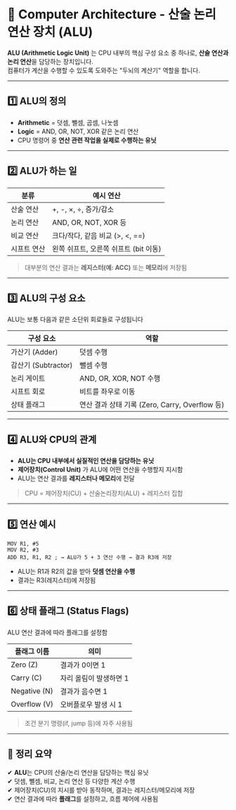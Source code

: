 # 🧠 Computer Architecture - 산술 논리 연산 장치 (ALU)

**ALU (Arithmetic Logic Unit)** 는 CPU 내부의 핵심 구성 요소 중 하나로, **산술 연산과 논리 연산**을 담당하는 장치입니다.  
컴퓨터가 계산을 수행할 수 있도록 도와주는 "두뇌의 계산기" 역할을 합니다.

---

## 1️⃣ ALU의 정의

- **Arithmetic** = 덧셈, 뺄셈, 곱셈, 나눗셈  
- **Logic** = AND, OR, NOT, XOR 같은 논리 연산  
- CPU 명령어 중 **연산 관련 작업을 실제로 수행하는 유닛**

---

## 2️⃣ ALU가 하는 일

| 분류       | 예시 연산 |
|------------|-----------|
| 산술 연산   | +, -, ×, ÷, 증가/감소 |
| 논리 연산   | AND, OR, NOT, XOR 등 |
| 비교 연산   | 크다/작다, 같음 비교 (>, <, ==) |
| 시프트 연산 | 왼쪽 쉬프트, 오른쪽 쉬프트 (bit 이동) |

> 대부분의 연산 결과는 **레지스터(예: ACC)** 또는 **메모리**에 저장됨

---

## 3️⃣ ALU의 구성 요소

ALU는 보통 다음과 같은 소단위 회로들로 구성됩니다

| 구성 요소 | 역할 |
|-----------|------|
| 가산기 (Adder) | 덧셈 수행 |
| 감산기 (Subtractor) | 뺄셈 수행 |
| 논리 게이트 | AND, OR, XOR, NOT 수행 |
| 시프트 회로 | 비트를 좌우로 이동 |
| 상태 플래그 | 연산 결과 상태 기록 (Zero, Carry, Overflow 등) |

---

## 4️⃣ ALU와 CPU의 관계

- **ALU는 CPU 내부에서 실질적인 연산을 담당하는 유닛**
- **제어장치(Control Unit)** 가 ALU에 어떤 연산을 수행할지 지시함
- ALU는 연산 결과를 **레지스터나 메모리**에 전달

> CPU = 제어장치(CU) + 산술논리장치(ALU) + 레지스터 집합

---

## 5️⃣ 연산 예시

```assembly
MOV R1, #5
MOV R2, #3
ADD R3, R1, R2 ; → ALU가 5 + 3 연산 수행 → 결과 R3에 저장
```

- ALU는 R1과 R2의 값을 받아 **덧셈 연산을 수행**
- 결과는 R3(레지스터)에 저장됨

---

## 6️⃣ 상태 플래그 (Status Flags)

ALU 연산 결과에 따라 플래그를 설정함

| 플래그 이름 | 의미 |
|-------------|------|
| Zero (Z)    | 결과가 0이면 1 |
| Carry (C)   | 자리 올림이 발생하면 1 |
| Negative (N)| 결과가 음수면 1 |
| Overflow (V)| 오버플로우 발생 시 1 |

> 조건 분기 명령(if, jump 등)에 자주 사용됨

---

## 🎯 정리 요약

✔ **ALU**는 CPU의 산술/논리 연산을 담당하는 핵심 유닛  
✔ 덧셈, 뺄셈, 비교, 논리 연산 등 다양한 계산 수행  
✔ 제어장치(CU)의 지시를 받아 동작하며, 결과는 레지스터/메모리에 저장  
✔ 연산 결과에 따라 **플래그**를 설정하고, 흐름 제어에 사용됨

